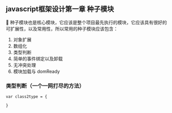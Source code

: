 ## javascript框架设计第一章 种子模块

 种子模块也是核心模块，它应该是整个项目最先执行的模块，它应该具有很好的可扩展性，以及常用性，所以常用的种子模块应该包含：

1. 对象扩展
2. 数组化
3. 类型判断
4. 简单的事件绑定以及卸载
5. 无冲突处理
6. 模块加载与 domReady


### 类型判断（一个一网打尽的方法）
```
var class2type = {
  
}
```